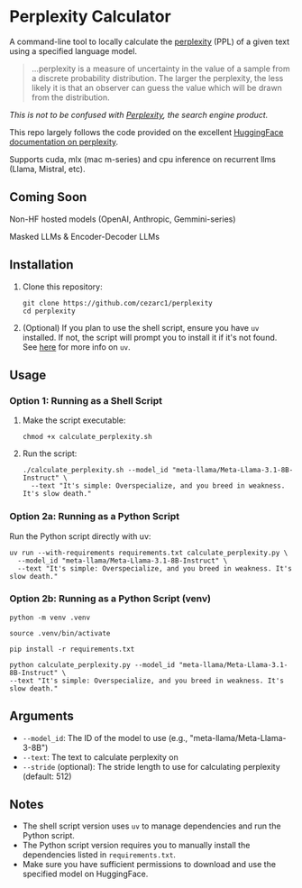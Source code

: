 # Perplexity Calculator

A command-line tool to locally calculate the [perplexity](https://en.wikipedia.org/wiki/Perplexity) (PPL) of a given text using a specified language model.

>...perplexity is a measure of uncertainty in the value of a sample from a discrete probability distribution. The larger the perplexity, the less likely it is that an observer can guess the value which will be drawn from the distribution.

_This is not to be confused with [Perplexity](https://www.perplexity.ai/), the search engine product._

This repo largely follows the code provided on the excellent [HuggingFace documentation on perplexity](https://huggingface.co/docs/transformers/en/perplexity).

Supports cuda, mlx (mac m-series) and cpu inference on recurrent llms (Llama, Mistral, etc).

## Coming Soon

Non-HF hosted models (OpenAI, Anthropic, Gemmini-series)

Masked LLMs & Encoder-Decoder LLMs

## Installation

1. Clone this repository:

   ```shell
   git clone https://github.com/cezarc1/perplexity
   cd perplexity
   ```

2. (Optional) If you plan to use the shell script, ensure you have `uv` installed. If not, the script will prompt you to install it if it's not found. See [here](https://github.com/astral-sh/uv?tab=readme-ov-file#highlights) for more info on `uv`.

## Usage

### Option 1: Running as a Shell Script

1. Make the script executable:

   ```shell
   chmod +x calculate_perplexity.sh
   ```

2. Run the script:

   ```shell
   ./calculate_perplexity.sh --model_id "meta-llama/Meta-Llama-3.1-8B-Instruct" \
     --text "It's simple: Overspecialize, and you breed in weakness. It's slow death."
   ```

### Option 2a: Running as a Python Script

Run the Python script directly with uv:

   ```shell
   uv run --with-requirements requirements.txt calculate_perplexity.py \
     --model_id "meta-llama/Meta-Llama-3.1-8B-Instruct" \
     --text "It's simple: Overspecialize, and you breed in weakness. It's slow death."
   ```

### Option 2b: Running as a Python Script (venv)

   ```shell
   python -m venv .venv
   ```

   ```shell
   source .venv/bin/activate 
   ```

   ```shell
   pip install -r requirements.txt
   ```

   ```shell
   python calculate_perplexity.py --model_id "meta-llama/Meta-Llama-3.1-8B-Instruct" \
   --text "It's simple: Overspecialize, and you breed in weakness. It's slow death."
   ```

## Arguments

- `--model_id`: The ID of the model to use (e.g., "meta-llama/Meta-Llama-3-8B")
- `--text`: The text to calculate perplexity on
- `--stride` (optional): The stride length to use for calculating perplexity (default: 512)

## Notes

- The shell script version uses `uv` to manage dependencies and run the Python script.
- The Python script version requires you to manually install the dependencies listed in `requirements.txt`.
- Make sure you have sufficient permissions to download and use the specified model on HuggingFace.
